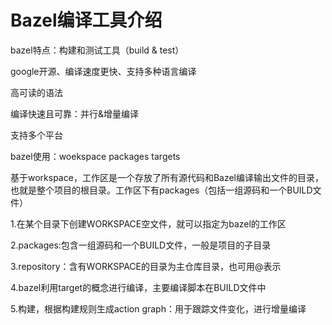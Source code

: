 # Bazel编译工具介绍

bazel特点：构建和测试工具（build & test）

google开源、编译速度更快、支持多种语言编译

高可读的语法

编译快速且可靠：并行&增量编译

支持多个平台

bazel使用：woekspace packages targets

基于workspace，工作区是一个存放了所有源代码和Bazel编译输出文件的目录，也就是整个项目的根目录。工作区下有packages（包括一组源码和一个BUILD文件）

1.在某个目录下创建WORKSPACE空文件，就可以指定为bazel的工作区

2.packages:包含一组源码和一个BUILD文件，一般是项目的子目录

3.repository：含有WORKSPACE的目录为主仓库目录，也可用@表示

4.bazel利用target的概念进行编译，主要编译脚本在BUILD文件中 

5.构建，根据构建规则生成action graph：用于跟踪文件变化，进行增量编译
